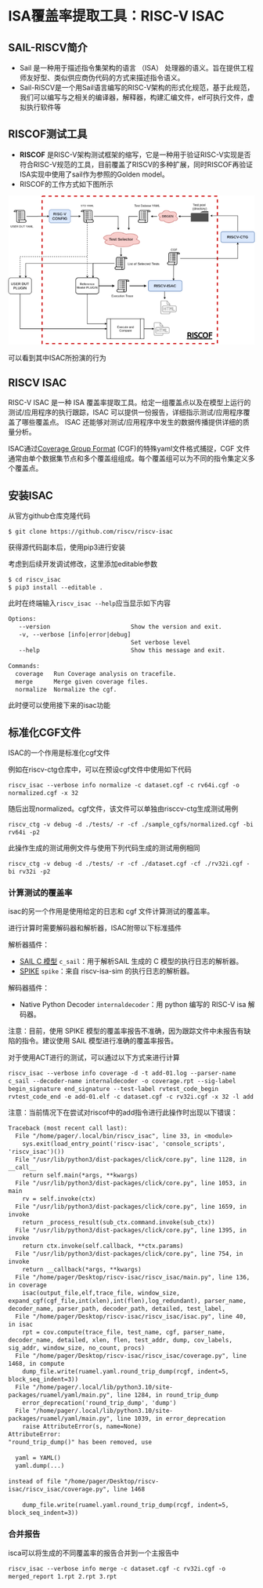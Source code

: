 # ISA覆盖率提取工具：RISC-V ISAC

## SAIL-RISCV简介

- Sail 是一种用于描述指令集架构的语言 （ISA） 处理器的语义。旨在提供工程师友好型、类似供应商伪代码的方式来描述指令语义。
- Sail-RiSCV是一个用Sail语言编写的RISC-V架构的形式化规范，基于此规范，我们可以编写与之相关的编译器，解释器，构建汇编文件，elf可执行文件，虚拟执行软件等

## RISCOF测试工具

- **RISCOF** 是RISC-V架构测试框架的缩写，它是一种用于验证RISC-V实现是否符合RISC-V规范的工具，目前覆盖了RISCV的多种扩展，同时RISCOF再验证ISA实现中使用了sail作为参照的Golden model。
- RISCOF的工作方式如下图所示

![RISCOF](../week37/img/riscof.png)

可以看到其中ISAC所扮演的行为

## RISCV ISAC

RISC-V ISAC 是一种 ISA 覆盖率提取工具。给定一组覆盖点以及在模型上运行的测试/应用程序的执行跟踪，ISAC 可以提供一份报告，详细指示测试/应用程序覆盖了哪些覆盖点。 ISAC 还能够对测试/应用程序中发生的数据传播提供详细的质量分析。

ISAC通过[Coverage Group Format](https://riscv-isac.readthedocs.io/en/latest/cgf.html) (CGF)的特殊yaml文件格式捕捉，CGF 文件通常由单个数据集节点和多个覆盖组组成。每个覆盖组可以为不同的指令集定义多个覆盖点。







## 安装ISAC

从官方github仓库克隆代码

```
$ git clone https://github.com/riscv/riscv-isac
```

获得源代码副本后，使用pip3进行安装

考虑到后续开发调试修改，这里添加editable参数

```
$ cd riscv_isac
$ pip3 install --editable .
```

此时在终端输入`riscv_isac --help`应当显示如下内容

```
Options:
   --version                       Show the version and exit.
   -v, --verbose [info|error|debug]
                                   Set verbose level
   --help                          Show this message and exit.

Commands:
  coverage   Run Coverage analysis on tracefile.
  merge      Merge given coverage files.
  normalize  Normalize the cgf.
```

此时便可以使用接下来的isac功能

## 标准化CGF文件

ISAC的一个作用是标准化cgf文件

例如在riscv-ctg仓库中，可以在预设cgf文件中使用如下代码

```
riscv_isac --verbose info normalize -c dataset.cgf -c rv64i.cgf -o normalized.cgf -x 32
```

随后出现normalized。cgf文件，该文件可以单独由risccv-ctg生成测试用例

```
riscv_ctg -v debug -d ./tests/ -r -cf ./sample_cgfs/normalized.cgf -bi rv64i -p2
```

此操作生成的测试用例文件与使用下列代码生成的测试用例相同

```
riscv_ctg -v debug -d ./tests/ -r -cf ./dataset.cgf -cf ./rv32i.cgf -bi rv32i -p2
```

### 计算测试的覆盖率

isac的另一个作用是使用给定的日志和 cgf 文件计算测试的覆盖率。

进行计算时需要解码器和解析器，ISAC附带以下标准插件

解析器插件：

- [SAIL C 模型](https://github.com/rems-project/sail-riscv) `c_sail`：用于解析SAIL 生成的 C 模型的执行日志的解析器。
- [SPIKE](https://github.com/riscv/riscv-isa-sim) `spike`：来自 riscv-isa-sim 的执行日志的解析器。

解码器插件：

- Native Python Decoder `internaldecoder`：用 python 编写的 RISC-V isa 解码器。

注意：目前，使用 SPIKE 模型的覆盖率报告不准确，因为跟踪文件中未报告有缺陷的指令。建议使用 SAIL 模型进行准确的覆盖率报告。

对于使用ACT进行的测试，可以通过以下方式来进行计算

```
riscv_isac --verbose info coverage -d -t add-01.log --parser-name c_sail --decoder-name internaldecoder -o coverage.rpt --sig-label begin_signature end_signature --test-label rvtest_code_begin rvtest_code_end -e add-01.elf -c dataset.cgf -c rv32i.cgf -x 32 -l add
```

注意：当前情况下在尝试对riscof中的add指令进行此操作时出现以下错误：

```
Traceback (most recent call last):
  File "/home/pager/.local/bin/riscv_isac", line 33, in <module>
    sys.exit(load_entry_point('riscv-isac', 'console_scripts', 'riscv_isac')())
  File "/usr/lib/python3/dist-packages/click/core.py", line 1128, in __call__
    return self.main(*args, **kwargs)
  File "/usr/lib/python3/dist-packages/click/core.py", line 1053, in main
    rv = self.invoke(ctx)
  File "/usr/lib/python3/dist-packages/click/core.py", line 1659, in invoke
    return _process_result(sub_ctx.command.invoke(sub_ctx))
  File "/usr/lib/python3/dist-packages/click/core.py", line 1395, in invoke
    return ctx.invoke(self.callback, **ctx.params)
  File "/usr/lib/python3/dist-packages/click/core.py", line 754, in invoke
    return __callback(*args, **kwargs)
  File "/home/pager/Desktop/riscv-isac/riscv_isac/main.py", line 136, in coverage
    isac(output_file,elf,trace_file, window_size, expand_cgf(cgf_file,int(xlen),int(flen),log_redundant), parser_name, decoder_name, parser_path, decoder_path, detailed, test_label,
  File "/home/pager/Desktop/riscv-isac/riscv_isac/isac.py", line 40, in isac
    rpt = cov.compute(trace_file, test_name, cgf, parser_name, decoder_name, detailed, xlen, flen, test_addr, dump, cov_labels, sig_addr, window_size, no_count, procs)
  File "/home/pager/Desktop/riscv-isac/riscv_isac/coverage.py", line 1468, in compute
    dump_file.write(ruamel.yaml.round_trip_dump(rcgf, indent=5, block_seq_indent=3))
  File "/home/pager/.local/lib/python3.10/site-packages/ruamel/yaml/main.py", line 1284, in round_trip_dump
    error_deprecation('round_trip_dump', 'dump')
  File "/home/pager/.local/lib/python3.10/site-packages/ruamel/yaml/main.py", line 1039, in error_deprecation
    raise AttributeError(s, name=None)
AttributeError: 
"round_trip_dump()" has been removed, use

  yaml = YAML()
  yaml.dump(...)

instead of file "/home/pager/Desktop/riscv-isac/riscv_isac/coverage.py", line 1468

    dump_file.write(ruamel.yaml.round_trip_dump(rcgf, indent=5, block_seq_indent=3))

```

### 合并报告

isca可以将生成的不同覆盖率的报告合并到一个主报告中

```
riscv_isac --verbose info merge -c dataset.cgf -c rv32i.cgf -o merged_report 1.rpt 2.rpt 3.rpt
```


